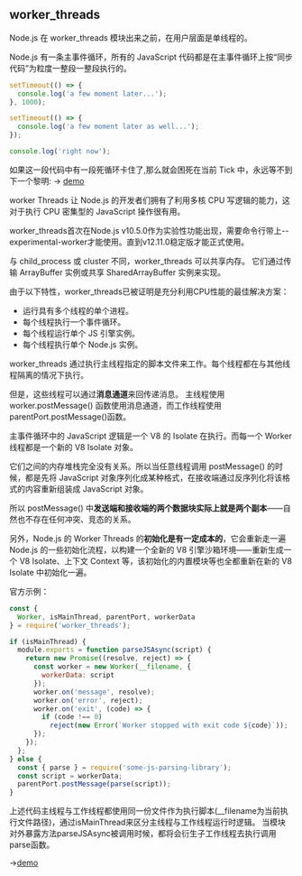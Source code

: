 ## worker_threads
Node.js 在 worker_threads 模块出来之前，在用户层面是单线程的。

Node.js 有一条主事件循环，所有的 JavaScript 代码都是在主事件循环上按“同步代码”为粒度一整段一整段执行的。
```js
setTimeout(() => {
  console.log('a few moment later...');
}, 1000);

setTimeout(() => {
  console.log('a few moment later as well...');
});

console.log('right now');
```
如果这一段代码中有一段死循环卡住了,那么就会困死在当前 Tick 中，永远等不到下一个黎明:
-> [demo](./settimeout_dead_cycles.js)


worker Threads 让 Node.js 的开发者们拥有了利用多核 CPU 写逻辑的能力，这对于执行 CPU 密集型的 JavaScript 操作很有用。

worker_threads首次在Node.js v10.5.0作为实验性功能出现，需要命令行带上--experimental-worker才能使用。直到v12.11.0稳定版才能正式使用。

与 child_process 或 cluster 不同，worker_threads 可以共享内存。 它们通过传输 ArrayBuffer 实例或共享 SharedArrayBuffer 实例来实现。

由于以下特性，worker_threads已被证明是充分利用CPU性能的最佳解决方案：
- 运行具有多个线程的单个进程。
- 每个线程执行一个事件循环。
- 每个线程运行单个 JS 引擎实例。
- 每个线程执行单个 Node.js 实例。


worker_threads 通过执行主线程指定的脚本文件来工作。每个线程都在与其他线程隔离的情况下执行。

但是，这些线程可以通过<strong>消息通道</strong>来回传递消息。
主线程使用 worker.postMessage() 函数使用消息通道，而工作线程使用parentPort.postMessage()函数。

主事件循环中的 JavaScript 逻辑是一个 V8 的 Isolate 在执行。而每一个 Worker 线程都是一个新的 V8 Isolate 对象。

它们之间的内存堆栈完全没有关系。所以当任意线程调用 postMessage() 的时候，都是先将 JavaScript 对象序列化成某种格式，在接收端通过反序列化将该格式的内容重新组装成 JavaScript 对象。

所以 postMessage() 中<strong>发送端和接收端的两个数据块实际上就是两个副本</strong>——自然也不存在任何冲突、竞态的关系。

另外，Node.js 的 Worker Threads 的<strong>初始化是有一定成本的</strong>，它会重新走一遍 Node.js 的一些初始化流程，以构建一个全新的 V8 引擎沙箱环境——重新生成一个 V8 Isolate、上下文 Context 等，该初始化的内置模块等也全都重新在新的 V8 Isolate 中初始化一遍。

官方示例：
```js
const {
  Worker, isMainThread, parentPort, workerData
} = require('worker_threads');

if (isMainThread) {
  module.exports = function parseJSAsync(script) {
    return new Promise((resolve, reject) => {
      const worker = new Worker(__filename, {
        workerData: script
      });
      worker.on('message', resolve);
      worker.on('error', reject);
      worker.on('exit', (code) => {
        if (code !== 0)
          reject(new Error(`Worker stopped with exit code ${code}`));
      });
    });
  };
} else {
  const { parse } = require('some-js-parsing-library');
  const script = workerData;
  parentPort.postMessage(parse(script));
}
```
上述代码主线程与工作线程都使用同一份文件作为执行脚本(__filename为当前执行文件路径)，通过isMainThread来区分主线程与工作线程运行时逻辑。
当模块对外暴露方法parseJSAsync被调用时候，都将会衍生子工作线程去执行调用parse函数。

->[demo](./main.mjs)
